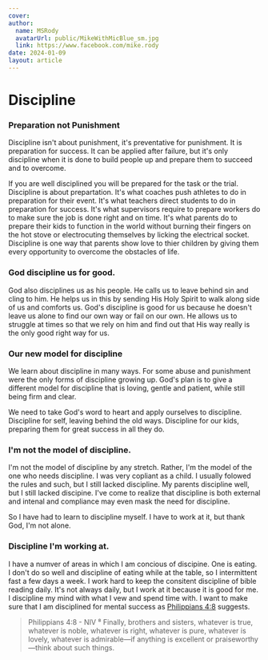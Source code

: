 ```yaml
---
cover: 
author:
  name: MSRody
  avatarUrl: public/MikeWithMicBlue_sm.jpg
  link: https://www.facebook.com/mike.rody
date: 2024-01-09
layout: article
---
```

# Discipline

### Preparation not Punishment
Discipline isn't about punishment, it's preventative for punishment. It is preparation for success. It can be applied after failure, but it's only discipline when it is done to build people up and prepare them to succeed and to overcome. 

If you are well disciplined you will be prepared for the task or the trial. Discipline is about prepartation. It's what coaches push athletes to do in preparation for their event.  It's what teachers direct students to do in preparation for success. It's what supervisors require to prepare workers do to make sure the job is done right and on time. It's what parents do to prepare their kids to function in the world without burning their fingers on the hot stove or electrocuting themselves by licking the electrical socket. Discipline is one way that parents show love to thier children by giving them every opportunity to overcome the obstacles of life.

### God discipline us for good.
God also disciplines us as his people.  He calls us to leave behind sin and cling to him. He helps us in this by sending His Holy Spirit to walk along side of us and comforts us. God's discipline is good for us because he doesn't leave us alone to find our own way or fail on our own.  He allows us to struggle at times so that we rely on him and find out that His way really is the only good right way for us.

### Our new model for discipline

We learn about discipline in many ways. For some abuse and punishment were the only forms of discipline growing up. God's plan is to give a different model for discipline that is loving, gentle and patient, while still being firm and clear.

We need to take God's word to heart and apply ourselves to discipline. Discipline for self, leaving behind the old ways. Discipline for our kids, preparing them for great success in all they do.

### I'm not the model of discipline.

I'm not the model of discipline by any stretch.  Rather, I'm the model of the one who needs discipline.  I was very copliant as a child.  I usually folowed the rules and such, but I still lacked discipline. My parents discipline well, but I still lacked discipine. I've come to realize that discipline is both external and intenal and compliance may even mask the need for discipline.

So  I have had to learn to discipline myself.  I have to work at it, but thank God, I'm not alone.

### Discipline I'm working at.
I have a numver of areas in which I am concious of discipine. One is eating.  I don't do so well and discipline of eating while at the table, so I intermittent fast a few days a week. I work hard to keep the consitent discipline of bible reading daily.  It's not always daily, but I work at it because it is good for me.  I discipline my mind with what I vew and spend time with. I want to make sure that I am disciplined for mental success as [Philippians 4:8](https://www.biblegateway.com/passage/?search=Philippians%204%3A8&version=NIV&interface=print) suggests.
> Philippians 4:8 - NIV
⁸ Finally, brothers and sisters, whatever is true, whatever is noble, whatever is right, whatever is pure, whatever is lovely, whatever is admirable—if anything is excellent or praiseworthy—think about such things.




